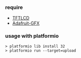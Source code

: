 ### require 
- [TFTLCD](https://github.com/adafruit/TFTLCD-Library)
- [Adafruit-GFX](https://github.com/adafruit/Adafruit-GFX-Library)

### usage with platformio
```
> platformio lib install 32
> platformio run --target=upload
```
